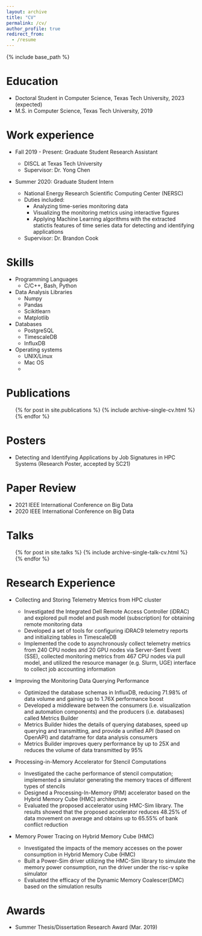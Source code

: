 ```yaml
---
layout: archive
title: "CV"
permalink: /cv/
author_profile: true
redirect_from:
  - /resume
---
```


{% include base_path %}

Education
======
* Doctoral Student in Computer Science, Texas Tech University, 2023 (expected) 
* M.S. in Computer Science, Texas Tech University, 2019
  
Work experience
======
* Fall 2019 - Present: Graduate Student Research Assistant
  * DISCL at Texas Tech University
  <!-- * Duties included:  -->
  * Supervisor: Dr. Yong Chen

* Summer 2020: Graduate Student Intern
  * National Energy Research Scientific Computing Center (NERSC)
  * Duties included: 
    * Analyzing time-series monitoring data
    * Visualizing the monitoring metrics using interactive figures
    * Applying Machine Learning algorithms with the extracted statictis features of time series data for detecting and identifying applications
  * Supervisor: Dr. Brandon Cook

Skills
======
* Programming Languages
  * C/C++, Bash, Python
* Data Analysis Libraries
  * Numpy
  * Pandas
  * Scikitlearn
  * Matplotlib
* Databases
  * PostgreSQL
  * TimescaleDB
  * InfluxDB
* Operating systems
  * UNIX/Linux
  * Mac OS
  * 
Publications
======
  <ul>{% for post in site.publications %}
    {% include archive-single-cv.html %}
  {% endfor %}</ul>
  
Posters
======
* Detecting and Identifying Applications by Job Signatures in HPC Systems (Research Poster, accepted by SC21)

<!-- Teaching
======
  <ul>{% for post in site.teaching %}
    {% include archive-single-cv.html %}
  {% endfor %}</ul> -->
  
Paper Review
======
- 2021 IEEE International Conference on Big Data
- 2020 IEEE International Conference on Big Data

Talks
======
  <ul>{% for post in site.talks %}
    {% include archive-single-talk-cv.html %}
  {% endfor %}</ul>

Research Experience
======
* Collecting and Storing Telemetry Metrics from HPC cluster
  * Investigated the Integrated Dell Remote Access Controller (iDRAC) and explored pull model and push model (subscription) for obtaining remote monitoring data
  * Developed a set of tools for configuring iDRAC9 telemetry reports and initializing tables in TimescaleDB
  * Implemented the code to asynchronously collect telemetry metrics from 240 CPU nodes and 20 GPU nodes via Server-Sent Event (SSE), collected monitoring metrics from 467 CPU nodes via pull model, and utilized the resource manager (e.g. Slurm, UGE) interface to collect job accounting information

* Improving the Monitoring Data Querying Performance
  * Optimized the database schemas in InfluxDB, reducing 71.98% of data volume and gaining up to 1.76X performance boost
  * Developed a middleware between the consumers (i.e. visualization and automation components) and the producers (i.e. databases) called Metrics Builder
  * Metrics Builder hides the details of querying databases, speed up querying and transmitting, and provide a unified API (based on OpenAPI) and dataframe for data analysis consumers
  * Metrics Builder improves query performance by up to 25X and reduces the volume of data transmitted by 95%

* Processing-in-Memory Accelerator for Stencil Computations
  * Investigated the cache performance of stencil computation; implemented a simulator generating the memory traces of different types of stencils
  * Designed a Processing-In-Memory (PIM) accelerator based on the Hybrid Memory Cube (HMC) architecture
  * Evaluated the proposed accelerator using HMC-Sim library. The results showed that the proposed accelerator reduces 48.25% of data movement on average and obtains up to 65.55% of bank conflict reduction

* Memory Power Tracing on Hybrid Memory Cube (HMC)
  * Investigated the impacts of the memory accesses on the power consumption in Hybrid Memory Cube (HMC)
  * Built  a  Power-Sim  driver  utilizing  the  HMC-Sim  library  to  simulate  the  memory  power  consumption, run the driver under the risc-v spike simulator
  * Evaluated the efficacy of the Dynamic Memory Coalescer(DMC) based on the simulation results

Awards
======
* Summer Thesis/Dissertation Research Award (Mar. 2019)
<!-- Service and leadership
====== -->

